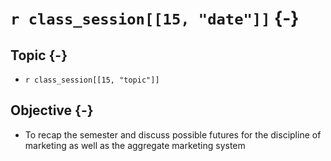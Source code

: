 # `r class_session[[15, "date"]]` {-}

## Topic {-}

- `r class_session[[15, "topic"]]`

## Objective {-}

- To recap the semester and discuss possible futures for the discipline of 
marketing as well as the aggregate marketing system